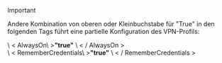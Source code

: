 >[!IMPORTANT]
>Andere Kombination von oberen oder Kleinbuchstabe für "True" in den folgenden Tags führt eine partielle Konfiguration des VPN-Profils:
>
>\ < AlwaysOn\ >**"true"** \ < / AlwaysOn ><br>
>\ < RememberCredentials\ >**"true"** \ < / RememberCredentials >